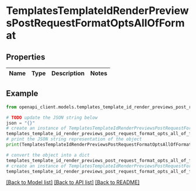 # TemplatesTemplateIdRenderPreviewsPostRequestFormatOptsAllOfFormat


## Properties

Name | Type | Description | Notes
------------ | ------------- | ------------- | -------------

## Example

```python
from openapi_client.models.templates_template_id_render_previews_post_request_format_opts_all_of_format import TemplatesTemplateIdRenderPreviewsPostRequestFormatOptsAllOfFormat

# TODO update the JSON string below
json = "{}"
# create an instance of TemplatesTemplateIdRenderPreviewsPostRequestFormatOptsAllOfFormat from a JSON string
templates_template_id_render_previews_post_request_format_opts_all_of_format_instance = TemplatesTemplateIdRenderPreviewsPostRequestFormatOptsAllOfFormat.from_json(json)
# print the JSON string representation of the object
print(TemplatesTemplateIdRenderPreviewsPostRequestFormatOptsAllOfFormat.to_json())

# convert the object into a dict
templates_template_id_render_previews_post_request_format_opts_all_of_format_dict = templates_template_id_render_previews_post_request_format_opts_all_of_format_instance.to_dict()
# create an instance of TemplatesTemplateIdRenderPreviewsPostRequestFormatOptsAllOfFormat from a dict
templates_template_id_render_previews_post_request_format_opts_all_of_format_from_dict = TemplatesTemplateIdRenderPreviewsPostRequestFormatOptsAllOfFormat.from_dict(templates_template_id_render_previews_post_request_format_opts_all_of_format_dict)
```
[[Back to Model list]](../README.md#documentation-for-models) [[Back to API list]](../README.md#documentation-for-api-endpoints) [[Back to README]](../README.md)


